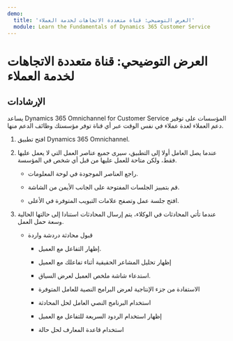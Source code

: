 ```yaml
---
demo:
  title: 'العرض التوضيحي: قناة متعددة الاتجاهات لخدمة العملاء'
  module: Learn the Fundamentals of Dynamics 365 Customer Service
---
```


# العرض التوضيحي: قناة متعددة الاتجاهات لخدمة العملاء

## الإرشادات

يساعد Dynamics 365 Omnichannel for Customer Service المؤسسات على توفير دعم العملاء لعدة عملاء في نفس الوقت عبر أي قناة توفر مؤسستك وظائف الدعم منها. 

1. افتح تطبيق Dynamics 365 Omnichannel. 

 

2. عندما يصل العامل أولا إلى التطبيق، سيرى جميع عناصر العمل التي لا يعمل عليها فقط، ولكن متاحة للعمل عليها من قبل أي شخص في المؤسسة. 

    - راجع العناصر الموجودة في لوحة المعلومات. 

    - قم بتمييز الجلسات المفتوحة على الجانب الأيمن من الشاشة. 

    - افتح جلسة عمل وتصفح علامات التبويب المتوفرة في الأعلى. 

 

3. عندما تأتي المحادثات في الوكلاء، يتم إرسال المحادثات استنادا إلى حالتها الحالية وسعة حمل العمل.  

    - قبول محادثة دردشة واردة 

        - إظهار التفاعل مع العميل. 

        - إظهار تحليل المشاعر الحقيقية أثناء تفاعلك مع العميل

        - استدعاء شاشة ملخص العميل لعرض السياق. 

        - الاستفادة من جزء الإنتاجية لعرض البرامج النصية للعامل المتوفرة

        - استخدام البرنامج النصي العامل لحل المحادثة

        - إظهار استخدام الردود السريعة للتفاعل مع العميل

        - استخدام قاعدة المعارف لحل حالة
